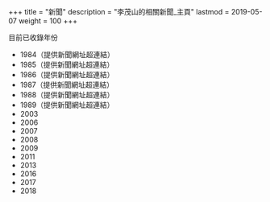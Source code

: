 +++
title = "新聞"
description = "李茂山的相關新聞_主頁"
lastmod = 2019-05-07
weight = 100
+++

目前已收錄年份

* 1984（提供新聞網址超連結）
* 1985（提供新聞網址超連結）
* 1986（提供新聞網址超連結）
* 1987（提供新聞網址超連結）
* 1988（提供新聞網址超連結）
* 1989（提供新聞網址超連結）
* 2003
* 2006
* 2007
* 2008
* 2009
* 2011
* 2013
* 2016
* 2017
* 2018